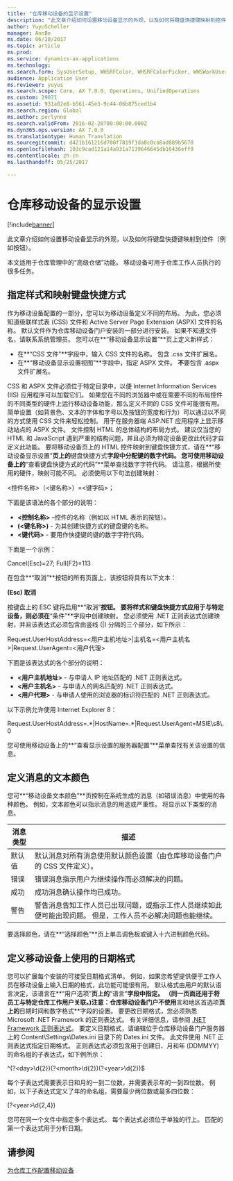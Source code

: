 ```yaml
---
title: "仓库移动设备的显示设置"
description: "此文章介绍如何设置移动设备显示的外观，以及如何将键盘快捷键映射到控件（例如按钮）。"
author: YuyuScheller
manager: AnnBe
ms.date: 06/20/2017
ms.topic: article
ms.prod: 
ms.service: dynamics-ax-applications
ms.technology: 
ms.search.form: SysUserSetup, WHSRFColor, WHSRFColorPicker, WHSWorkUserDisplaySettings
audience: Application User
ms.reviewer: yuyus
ms.search.scope: Core, AX 7.0.0, Operations, UnifiedOperations
ms.custom: 29071
ms.assetid: 931a02e8-b561-45e3-9c44-06b875ced1b4
ms.search.region: Global
ms.author: perlynne
ms.search.validFrom: 2016-02-28T00:00:00.000Z
ms.dyn365.ops.version: AX 7.0.0
ms.translationtype: Human Translation
ms.sourcegitcommit: d421b161216d700f7819f1da8c0ca8ad089b5670
ms.openlocfilehash: 103c9cad121a14a931a7139646645db16436eff9
ms.contentlocale: zh-cn
ms.lasthandoff: 05/25/2017

---
```


# <a name="warehouse-mobile-device-display-settings"></a>仓库移动设备的显示设置

[!include[banner](../includes/banner.md)]


此文章介绍如何设置移动设备显示的外观，以及如何将键盘快捷键映射到控件（例如按钮）。 

本文适用于仓库管理中的“高级仓储”功能。 移动设备可用于仓库工作人员执行的很多任务。

## <a name="specify-styles-and-map-keyboard-shortcuts"></a>指定样式和映射键盘快捷方式
作为移动设备配置的一部分，您可以为移动设备定义不同的布局。 为此，您必须知道级联样式表 (CSS) 文件和 Active Server Page Extension (ASPX) 文件的名称。 默认文件作为仓库移动设备门户安装的一部分进行安装。 如果不知道文件名，请联系系统管理员。 您可以在**“移动设备显示设置”**页上定义新样式：

-    在**“CSS 文件”**字段中，输入 CSS 文件的名称。 包含 .css 文件扩展名。
-   在**“移动设备显示设置视图”**字段中，指定 ASPX 文件。 **不**要包含 .aspx 文件扩展名。

CSS 和 ASPX 文件必须位于特定目录中，以便 Internet Information Services (IIS) 应用程序可以加载它们。 如果您在不同的浏览器中或在需要不同的布局控件的不同类型的硬件上运行移动设备功能，那么定义不同的 CSS 文件可能很有用。 简单设置（如背景色、文本的字体和字号以及按钮的宽度和行为）可以通过以不同的方式使用 CSS 文件来轻松控制。 用于在服务器端 ASP.NET 应用程序上显示移动站点的 ASPX 文件。 文件控制 HTML 的总体结构的布局方式。 建议仅当您的 HTML 和 JavaScript 遇到严重的结构问题，并且必须为特定设备更改此代码才自定义此功能。 要将移动设备页上的 HTML 控件映射到键盘快捷方式，请在**“移动设备显示设置”**页上的**键盘快捷方式**字段中分配键的数字代码。 您可使用移动设备上的**“查看键盘快捷方式的代码”**菜单查找数字字符代码。 请注意，根据所使用的硬件，映射可能不同。 必须使用以下句法创建映射：

&lt;控件名称&gt;（&lt;键名称&gt;）=&lt;键字码&gt;；

下面是该语法的各个部分的说明：

-   **&lt;控制名称&gt;** –控件的名称（例如以 HTML 表示的按钮）。
-   **(&lt;键名称&gt;)** - 为其创建快捷方式的键盘键的名称。
-   **&lt;键代码&gt;** - 要用作快捷键的键的数字字符代码。

下面是一个示例：

Cancel(Esc)=27; Full(F2)=113

在包含**“取消”**按钮的所有页面上，该按钮将具有以下文本：

**(Esc) 取消**

按键盘上的 ESC 键将启用**“取消”**按钮。 要将样式和键盘快捷方式应用于与特定设备，则必须在**“条件”**字段中创建映射。 您必须使用 .NET 正则表达式创建映射，并且该表达式必须包含由竖线 (|) 分隔的三个部分，如下所示：

Request.UserHostAddress=&lt;用户主机地址&gt;|主机名=&lt;用户主机名&gt;|Request.UserAgent=&lt;用户代理&gt;

下面是该表达式的各个部分的说明：

-   **&lt;用户主机地址&gt;** - 与申请人 IP 地址匹配的 .NET 正则表达式。
-   **&lt;用户主机名&gt;** - 与申请人的网名匹配的 .NET 正则表达式。
-   **&lt;用户代理&gt;** - 与申请人使用的浏览器的标识符匹配的 .NET 正则表达式。

以下示例允许使用 Internet Explorer 8：

Request.UserHostAddress=.\*|HostName=.\*|Request.UserAgent=MSIE\\s8\\.0

您可使用移动设备上的**“查看显示设置的服务器配置”**菜单查找有关该设置的信息。

## <a name="define-text-colors-for-messages"></a>定义消息的文本颜色
您可**“移动设备文本颜色”**页控制在系统生成的消息（如错误消息）中使用的各种颜色。 例如，文本颜色可以指示消息的用途或严重性。 将显示以下类型的消息。

| 消息类型 | 描述                                                                                                                                                                            |
|--------------|----------------------------------------------------------------------------------------------------------------------------------------------------------------------------------------|
| 默认值      | 默认消息对所有消息使用默认颜色设置（由仓库移动设备门户的 CSS 文件定义）。                                                   |
| 错误        | 错误消息指示用户为继续操作而必须解决的问题。                                                                                             |
| 成功      | 成功消息确认操作均已成功。                                                                                                                                |
| 警告      | 警告消息告知工作人员已出现问题，或指示工作人员继续如此便可能出现问题。 但是，工作人员不必解决问题也能继续。 |

要选择颜色，请在**“选择颜色”**页上单击调色板或键入十六进制颜色代码。

## <a name="define-the-date-format-to-use-on-mobile-devices"></a>定义移动设备上使用的日期格式
您可以扩展每个安装的可接受日期格式清单。 例如，如果您希望提供便于工作人员在移动设备上输入日期的格式，此功能可能很有用。 默认格式由用户的默认语言决定，该语言在**“用户选项”**页上的**“语言”**字段中指定。 （同一页面还用于将员工与特定仓库工作用户关联。)**注意**：仓库移动设备门户不使用**言和地区首选项**页上的**日期时间和数字格式**字段的设置。 要更改日期格式，您必须熟悉 Microsoft .NET Framework 的正则表达式。 有关详细信息，请参阅 [.NET Framework 正则表达式](http://go.microsoft.com/fwlink/?LinkId=391260)。 要定义日期格式，请编辑位于仓库移动设备门户服务器上的 Content\\Settings\\Dates.ini 目录下的 Dates.ini 文件。 此文件使用 .NET 正则表达式指定日期格式。 正则表达式必须包含用于创建日、月和年 (DDMMYY) 的命名组的子表达式，如下例所示：

^(?&lt;day&gt;\\d{2})(?&lt;month&gt;\\d{2})(?&lt;year&gt;\\d{2})$

每个子表达式需要表示日和月的一到二位数，并需要表示年的一到四位数。 例如，以下子表达式定义了年的命名组，需要最少两位数或最多四位数：

(?&lt;year&gt;\\d{2,4})

您可在同一个文件中指定多个表达式。 每个表达式必须位于单独的行上。 匹配的第一个表达式用于分析日期。

<a name="see-also"></a>请参阅
--------

[为仓库工作配置移动设备](configure-mobile-devices-warehouse.md)





